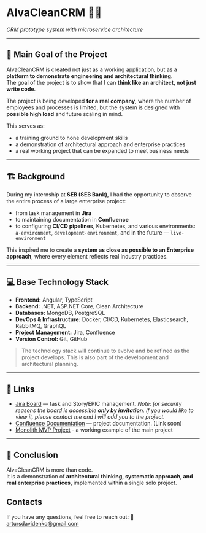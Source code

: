 # AlvaCleanCRM 🏢✨
*CRM prototype system with microservice architecture*

---

## 🎯 Main Goal of the Project
AlvaCleanCRM is created not just as a working application, but as a **platform to demonstrate engineering and architectural thinking**.  
The goal of the project is to show that I can **think like an architect, not just write code**.  

The project is being developed **for a real company**, where the number of employees and processes is limited, but the system is designed with **possible high load** and future scaling in mind.  

This serves as:  
- a training ground to hone development skills 
- a demonstration of architectural approach and enterprise practices
- a real working project that can be expanded to meet business needs  

---

## 🏗 Background
During my internship at **SEB (SEB Bank)**, I had the opportunity to observe the entire process of a large enterprise project:  
- from task management in **Jira**  
- to maintaining documentation in **Confluence**  
- to configuring **CI/CD pipelines**, Kubernetes, and various environments: `a-environment`, `development-environment`, and in the future — `live-environment`

This inspired me to create a **system as close as possible to an Enterprise approach**, where every element reflects real industry practices.

---

## 💻 Base Technology Stack
- **Frontend:** Angular, TypeScript  
- **Backend:** .NET, ASP.NET Core, Clean Architecture  
- **Databases:** MongoDB, PostgreSQL  
- **DevOps & Infrastructure:** Docker, CI/CD, Kubernetes, Elasticsearch, RabbitMQ, GraphQL 
- **Project Management:** Jira, Confluence  
- **Version Control:** Git, GitHub  

> The technology stack will continue to evolve and be refined as the project develops. This is also part of the development and architectural planning.

---

## 🔗 Links
- [Jira Board](https://alvaclean.atlassian.net/jira/software/projects/ALC/boards/1?atlOrigin=eyJpIjoiODQzZWZjYjBkNDg1NDIyY2FlZmMyMDIzYTMxZmM5YTIiLCJwIjoiaiJ9) — task and Story/EPIC management.
_Note: for security reasons the board is accessible **only by invitation**. If you would like to view it, please contact me and I will add you to the project._  
- [Confluence Documentation]() — project documentation. (Link soon)
- [Monolith MVP Project](https://github.com/ArturDavidenko/CRMAlvaClean) - a working example of the main project

---

## 📝 Conclusion
AlvaCleanCRM is more than code.  
It is a demonstration of **architectural thinking, systematic approach, and real enterprise practices**, implemented within a single solo project.

## Contacts
If you have any questions, feel free to reach out:
📧 artursdavidenko@gmail.com

